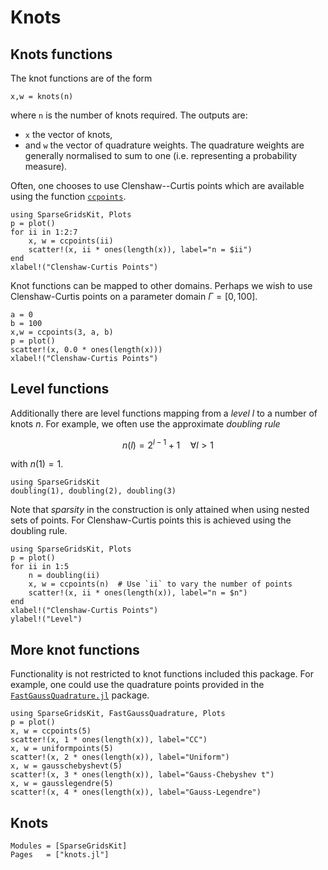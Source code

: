 # Knots
## Knots functions
The knot functions are of the form
```
x,w = knots(n)
```
where `n` is the number of knots required.
The outputs are:
- `x` the vector of knots,
- and `w` the vector of quadrature weights.
The quadrature weights are generally normalised to sum to one (i.e. representing a probability measure).

Often, one chooses to use Clenshaw--Curtis points which are available using the function [`ccpoints`](@ref).
```@example cc
using SparseGridsKit, Plots
p = plot()
for ii in 1:2:7
    x, w = ccpoints(ii)
    scatter!(x, ii * ones(length(x)), label="n = $ii")
end
xlabel!("Clenshaw-Curtis Points")
```

Knot functions can be mapped to other domains.
Perhaps we wish to use Clenshaw-Curtis points on a parameter domain $\Gamma=[0,100]$.
```@example cc
a = 0
b = 100
x,w = ccpoints(3, a, b)
p = plot()
scatter!(x, 0.0 * ones(length(x)))
xlabel!("Clenshaw-Curtis Points")
```

## Level functions
Additionally there are level functions mapping from a *level* $l$ to a number of knots $n$.
For example, we often use the approximate *doubling rule*
```math
n(l) = 2^{l-1} + 1 \quad \forall l > 1
```
with $n(1) = 1$.
```@example doubling
using SparseGridsKit
doubling(1), doubling(2), doubling(3)
```

Note that *sparsity* in the construction is only attained when using nested sets of points.
For Clenshaw-Curtis points this is achieved using the doubling rule.
```@example doubling
using SparseGridsKit, Plots
p = plot()
for ii in 1:5
    n = doubling(ii)
    x, w = ccpoints(n)  # Use `ii` to vary the number of points
    scatter!(x, ii * ones(length(x)), label="n = $n")
end
xlabel!("Clenshaw-Curtis Points")
ylabel!("Level")
```

## More knot functions
Functionality is not restricted to knot functions included this package.
For example, one could use the quadrature points provided in the [`FastGaussQuadrature.jl`](https://github.com/JuliaApproximation/FastGaussQuadrature.jl) package.
```@example
using SparseGridsKit, FastGaussQuadrature, Plots
p = plot()
x, w = ccpoints(5)
scatter!(x, 1 * ones(length(x)), label="CC")
x, w = uniformpoints(5)
scatter!(x, 2 * ones(length(x)), label="Uniform")
x, w = gausschebyshevt(5)
scatter!(x, 3 * ones(length(x)), label="Gauss-Chebyshev t")
x, w = gausslegendre(5)
scatter!(x, 4 * ones(length(x)), label="Gauss-Legendre")
```
## Knots
```@autodocs
Modules = [SparseGridsKit]
Pages   = ["knots.jl"]
```